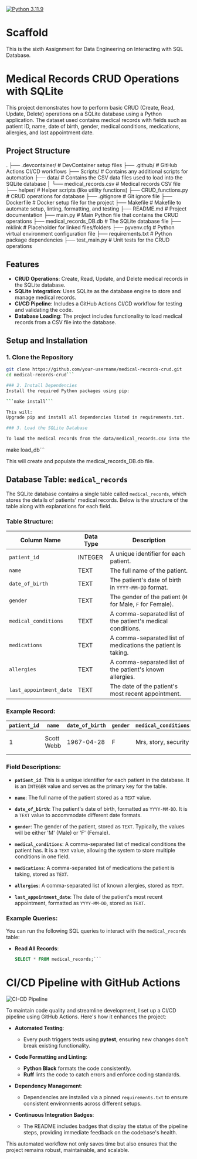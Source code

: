 [![Python 3.11.9](https://github.com/syedhumarahim/scaffold/actions/workflows/main.yml/badge.svg)](https://github.com/syedhumarahim/scaffold/actions/workflows/main.yml)

# Scaffold
This is the sixth Assignment for Data Engineering on Interacting with SQL Database.

# Medical Records CRUD Operations with SQLite

This project demonstrates how to perform basic CRUD (Create, Read, Update, Delete) operations on a SQLite database using a Python application. The dataset used contains medical records with fields such as patient ID, name, date of birth, gender, medical conditions, medications, allergies, and last appointment date.

## Project Structure

. ├── .devcontainer/ # DevContainer setup files ├── .github/ # GitHub Actions CI/CD workflows ├── Scripts/ # Contains any additional scripts for automation ├── data/ # Contains the CSV data files used to load into the SQLite database │ └── medical_records.csv # Medical records CSV file ├── helper/ # Helper scripts (like utility functions) ├── CRUD_functions.py # CRUD operations for database ├── .gitignore # Git ignore file ├── Dockerfile # Docker setup file for the project ├── Makefile # Makefile to automate setup, linting, formatting, and testing ├── README.md # Project documentation ├── main.py # Main Python file that contains the CRUD operations ├── medical_records_DB.db # The SQLite database file ├── mklink # Placeholder for linked files/folders ├── pyvenv.cfg # Python virtual environment configuration file ├── requirements.txt # Python package dependencies ├── test_main.py # Unit tests for the CRUD operations


## Features

- **CRUD Operations**: Create, Read, Update, and Delete medical records in the SQLite database.
- **SQLite Integration**: Uses SQLite as the database engine to store and manage medical records.
- **CI/CD Pipeline**: Includes a GitHub Actions CI/CD workflow for testing and validating the code.
- **Database Loading**: The project includes functionality to load medical records from a CSV file into the database.


## Setup and Installation

### 1. Clone the Repository

```bash
git clone https://github.com/your-username/medical-records-crud.git
cd medical-records-crud```

### 2. Install Dependencies
Install the required Python packages using pip:

```make install```

This will:
Upgrade pip and install all dependencies listed in requirements.txt.

### 3. Load the SQLite Database

To load the medical records from the data/medical_records.csv into the SQLite database, run:
```
make load_db```

This will create and populate the medical_records_DB.db file.

## Database Table: `medical_records`

The SQLite database contains a single table called `medical_records`, which stores the details of patients' medical records. Below is the structure of the table along with explanations for each field.

### Table Structure:

| Column Name              | Data Type | Description                                                |
|--------------------------|-----------|------------------------------------------------------------|
| `patient_id`              | INTEGER   | A unique identifier for each patient.                      |
| `name`                    | TEXT      | The full name of the patient.                              |
| `date_of_birth`           | TEXT      | The patient's date of birth in `YYYY-MM-DD` format.        |
| `gender`                  | TEXT      | The gender of the patient (`M` for Male, `F` for Female).   |
| `medical_conditions`      | TEXT      | A comma-separated list of the patient's medical conditions. |
| `medications`             | TEXT      | A comma-separated list of medications the patient is taking.|
| `allergies`               | TEXT      | A comma-separated list of the patient's known allergies.    |
| `last_appointment_date`   | TEXT      | The date of the patient's most recent appointment.          |

### Example Record:

| `patient_id` | `name`         | `date_of_birth` | `gender` | `medical_conditions`          | `medications`         | `allergies`        | `last_appointment_date` |
|--------------|----------------|-----------------|----------|-------------------------------|-----------------------|--------------------|-------------------------|
| 1            | Scott Webb     | 1967-04-28      | F        | Mrs, story, security           | example, parent, city  | each, product, two | 2022-07-26              |

### Field Descriptions:

- **`patient_id`**: This is a unique identifier for each patient in the database. It is an `INTEGER` value and serves as the primary key for the table.
  
- **`name`**: The full name of the patient stored as a `TEXT` value.

- **`date_of_birth`**: The patient's date of birth, formatted as `YYYY-MM-DD`. It is a `TEXT` value to accommodate different date formats.

- **`gender`**: The gender of the patient, stored as `TEXT`. Typically, the values will be either 'M' (Male) or 'F' (Female).

- **`medical_conditions`**: A comma-separated list of medical conditions the patient has. It is a `TEXT` value, allowing the system to store multiple conditions in one field.

- **`medications`**: A comma-separated list of medications the patient is taking, stored as `TEXT`.

- **`allergies`**: A comma-separated list of known allergies, stored as `TEXT`.

- **`last_appointment_date`**: The date of the patient's most recent appointment, formatted as `YYYY-MM-DD`, stored as `TEXT`.

### Example Queries:
You can run the following SQL queries to interact with the `medical_records` table:

- **Read All Records**:

  ```sql
  SELECT * FROM medical_records;```


# CI/CD Pipeline with GitHub Actions

![CI-CD Pipeline](gif_sql.gif)

To maintain code quality and streamline development, I set up a CI/CD pipeline using GitHub Actions. Here's how it enhances the project:

- **Automated Testing**:
  - Every push triggers tests using **pytest**, ensuring new changes don't break existing functionality.

- **Code Formatting and Linting**:
  - **Python Black** formats the code consistently.
  - **Ruff** lints the code to catch errors and enforce coding standards.

- **Dependency Management**:
  - Dependencies are installed via a pinned `requirements.txt` to ensure consistent environments across different setups.

- **Continuous Integration Badges**:
  - The README includes badges that display the status of the pipeline steps, providing immediate feedback on the codebase's health.

This automated workflow not only saves time but also ensures that the project remains robust, maintainable, and scalable.


